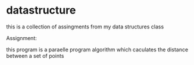 datastructure
=============
this is a collection of assingments from my data structures class 

Assignment:

this program is a paraelle program algorithm which caculates the distance between a set of points


